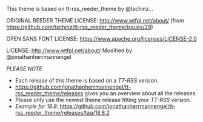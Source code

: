 This theme is based on tt-rss_reeder_theme by @tschinz...


ORIGINAL REEDER THEME LICENSE: http://www.wtfpl.net/about/ (from https://github.com/tschinz/tt-rss_reeder_theme/issues/29)

OPEN SANS FONT LICENSE: https://www.apache.org/licenses/LICENSE-2.0

LICENSE: http://www.wtfpl.net/about/
Modified by @jonathanherrmannengel


*PLEASE NOTE*
* Each release of this theme is based on a *TT-RSS* version. 
* https://github.com/jonathanherrmannengel/tt-rss_reeder_theme/releases gives you an overview about all the releases.
* Please only use the newest theme release fitting your *TT-RSS* version.
* *Example for 18.8*: https://github.com/jonathanherrmannengel/tt-rss_reeder_theme/releases/tag/18.8.2
